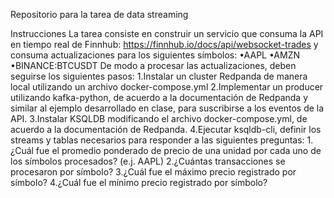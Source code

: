 Repositorio para la tarea de data streaming

Instrucciones 
La tarea consiste en construir un servicio que consuma la API en tiempo real de Finnhub: https://finnhub.io/docs/api/websocket-trades y consuma actualizaciones para los siguientes símbolos: 
•AAPL 
•AMZN 
•BINANCE:BTCUSDT 
De modo a procesar las actualizaciones, deben seguirse los siguientes pasos: 
1.Instalar un cluster Redpanda de manera local utilizando un archivo docker-compose.yml 
2.Implementar un producer utilizando kafka-python, de acuerdo a la documentación de Redpanda y similar al ejemplo desarrollado en clase, para suscribirse a los eventos de la API. 
3.Instalar KSQLDB modificando el archivo docker-compose.yml, de acuerdo a la documentación de Redpanda. 
4.Ejecutar ksqldb-cli, definir los streams y tablas necesarios para responder a las siguientes preguntas: 
1.¿Cuál fue el promedio ponderado de precio de una unidad por cada uno de los símbolos procesados? (e.j. AAPL) 
2.¿Cuántas transacciones se procesaron por símbolo? 
3.¿Cuál fue el máximo precio registrado por símbolo? 
4.¿Cuál fue el mínimo precio registrado por símbolo? 
